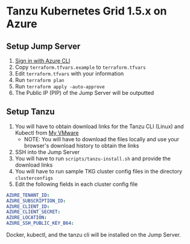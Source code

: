 # Tanzu Kubernetes Grid 1.5.x on Azure

## Setup Jump Server

1. [Sign in with Azure CLI](https://docs.microsoft.com/en-us/cli/azure/authenticate-azure-cli)
1. Copy `terraform.tfvars.example` to `terraform.tfvars`
1. Edit `terraform.tfvars` with your information
1. Run `terraform plan`
1. Run `terraform apply -auto-approve`
1. The Public IP (PIP) of the Jump Server will be outputted

## Setup Tanzu

1. You will have to obtain download links for the Tanzu CLI (Linux) and Kubectl from [My VMware](https://www.vmware.com/go/get-tkg)
    * NOTE: You will have to download the files locally and use your browser's download history to obtain the links
1. SSH into the Jump Server
1. You will have to run `scripts/tanzu-install.sh` and provide the download links
1. You will have to run sample TKG cluster config files in the directory `clusterconfigs`
1. Edit the following fields in each cluster config file
```yaml
AZURE_TENANT_ID: 
AZURE_SUBSCRIPTION_ID: 
AZURE_CLIENT_ID: 
AZURE_CLIENT_SECRET: 
AZURE_LOCATION: 
AZURE_SSH_PUBLIC_KEY_B64: 
```

Docker, kubectl, and the tanzu cli will be installed on the Jump Server.
